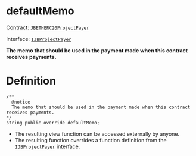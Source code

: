 # defaultMemo

Contract: [`JBETHERC20ProjectPayer`](/protocol/api/contracts/jbetherc20projectpayer/README.md)

Interface: [`IJBProjectPayer`](/protocol/api/interfaces/ijbprojectpayer.md)

**The memo that should be used in the payment made when this contract receives payments.**

# Definition

```solidity
/** 
  @notice 
  The memo that should be used in the payment made when this contract receives payments.
*/
string public override defaultMemo;
```

* The resulting view function can be accessed externally by anyone.
* The resulting function overrides a function definition from the [`IJBProjectPayer`](/protocol/api/interfaces/ijbprojectpayer.md) interface.
